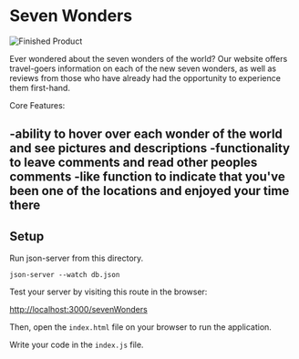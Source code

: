 # Seven Wonders

![Finished Product](./assets/finished-project.png "Finished Product")

Ever wondered about the seven wonders of the world? Our website offers travel-goers information on each of the new seven wonders, as well as reviews from those who have already had the opportunity to experience them first-hand.

Core Features:

-ability to hover over each wonder of the world and see pictures and descriptions 
-functionality to leave comments and read other peoples comments
-like function to indicate that you've been one of the locations and enjoyed your time there
---

## Setup

Run json-server from this directory.

```
json-server --watch db.json
```

Test your server by visiting this route in the browser:

[http://localhost:3000/sevenWonders](http://localhost:3000/sevenWonders)

Then, open the `index.html` file on your browser to run the application.

Write your code in the `index.js` file.